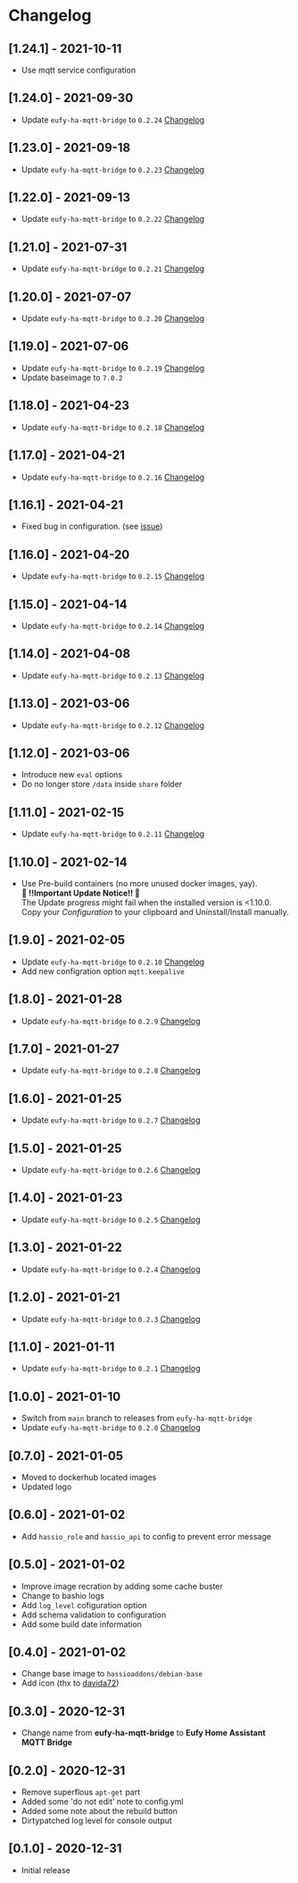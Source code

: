 # Changelog
## [1.24.1] - 2021-10-11

- Use mqtt service configuration

## [1.24.0] - 2021-09-30

- Update `eufy-ha-mqtt-bridge` to `0.2.24` [Changelog](https://github.com/matijse/eufy-ha-mqtt-bridge/releases)

## [1.23.0] - 2021-09-18

- Update `eufy-ha-mqtt-bridge` to `0.2.23` [Changelog](https://github.com/matijse/eufy-ha-mqtt-bridge/releases)

## [1.22.0] - 2021-09-13

- Update `eufy-ha-mqtt-bridge` to `0.2.22` [Changelog](https://github.com/matijse/eufy-ha-mqtt-bridge/releases)

## [1.21.0] - 2021-07-31

- Update `eufy-ha-mqtt-bridge` to `0.2.21` [Changelog](https://github.com/matijse/eufy-ha-mqtt-bridge/releases)

## [1.20.0] - 2021-07-07

- Update `eufy-ha-mqtt-bridge` to `0.2.20` [Changelog](https://github.com/matijse/eufy-ha-mqtt-bridge/releases)

## [1.19.0] - 2021-07-06

- Update `eufy-ha-mqtt-bridge` to `0.2.19` [Changelog](https://github.com/matijse/eufy-ha-mqtt-bridge/releases)
- Update baseimage to `7.0.2`

## [1.18.0] - 2021-04-23

- Update `eufy-ha-mqtt-bridge` to `0.2.18` [Changelog](https://github.com/matijse/eufy-ha-mqtt-bridge/releases)

## [1.17.0] - 2021-04-21

- Update `eufy-ha-mqtt-bridge` to `0.2.16` [Changelog](https://github.com/matijse/eufy-ha-mqtt-bridge/releases)

## [1.16.1] - 2021-04-21

- Fixed bug in configuration. (see [issue](https://github.com/matijse/eufy-ha-mqtt-bridge/issues/62))

## [1.16.0] - 2021-04-20

- Update `eufy-ha-mqtt-bridge` to `0.2.15` [Changelog](https://github.com/matijse/eufy-ha-mqtt-bridge/releases)

## [1.15.0] - 2021-04-14

- Update `eufy-ha-mqtt-bridge` to `0.2.14` [Changelog](https://github.com/matijse/eufy-ha-mqtt-bridge/releases)

## [1.14.0] - 2021-04-08

- Update `eufy-ha-mqtt-bridge` to `0.2.13` [Changelog](https://github.com/matijse/eufy-ha-mqtt-bridge/releases)

## [1.13.0] - 2021-03-06

- Update `eufy-ha-mqtt-bridge` to `0.2.12` [Changelog](https://github.com/matijse/eufy-ha-mqtt-bridge/releases)

## [1.12.0] - 2021-03-06

- Introduce new `eval` options
- Do no longer store `/data` inside `share` folder

## [1.11.0] - 2021-02-15

- Update `eufy-ha-mqtt-bridge` to `0.2.11` [Changelog](https://github.com/matijse/eufy-ha-mqtt-bridge/releases)

## [1.10.0] - 2021-02-14

- Use Pre-build containers (no more unused docker images, yay).  
  **🚨 !!Important Update Notice!! 🚨**  
  The Update progress might fail when the installed version is <1.10.0.  
  Copy your _Configuration_ to your clipboard and Uninstall/Install manually.

## [1.9.0] - 2021-02-05

- Update `eufy-ha-mqtt-bridge` to `0.2.10` [Changelog](https://github.com/matijse/eufy-ha-mqtt-bridge/releases)
- Add new configration option `mqtt.keepalive`

## [1.8.0] - 2021-01-28

- Update `eufy-ha-mqtt-bridge` to `0.2.9` [Changelog](https://github.com/matijse/eufy-ha-mqtt-bridge/releases)

## [1.7.0] - 2021-01-27

- Update `eufy-ha-mqtt-bridge` to `0.2.8` [Changelog](https://github.com/matijse/eufy-ha-mqtt-bridge/releases)

## [1.6.0] - 2021-01-25

- Update `eufy-ha-mqtt-bridge` to `0.2.7` [Changelog](https://github.com/matijse/eufy-ha-mqtt-bridge/releases)

## [1.5.0] - 2021-01-25

- Update `eufy-ha-mqtt-bridge` to `0.2.6` [Changelog](https://github.com/matijse/eufy-ha-mqtt-bridge/releases)

## [1.4.0] - 2021-01-23

- Update `eufy-ha-mqtt-bridge` to `0.2.5` [Changelog](https://github.com/matijse/eufy-ha-mqtt-bridge/releases)

## [1.3.0] - 2021-01-22

- Update `eufy-ha-mqtt-bridge` to `0.2.4` [Changelog](https://github.com/matijse/eufy-ha-mqtt-bridge/releases)

## [1.2.0] - 2021-01-21

- Update `eufy-ha-mqtt-bridge` to `0.2.3` [Changelog](https://github.com/matijse/eufy-ha-mqtt-bridge/releases)

## [1.1.0] - 2021-01-11

- Update `eufy-ha-mqtt-bridge` to `0.2.1` [Changelog](https://github.com/matijse/eufy-ha-mqtt-bridge/releases)

## [1.0.0] - 2021-01-10

- Switch from `main` branch to releases from `eufy-ha-mqtt-bridge`
- Update `eufy-ha-mqtt-bridge` to `0.2.0` [Changelog](https://github.com/matijse/eufy-ha-mqtt-bridge/releases)

## [0.7.0] - 2021-01-05

- Moved to dockerhub located images
- Updated logo

## [0.6.0] - 2021-01-02

- Add `hassio_role` and `hassio_api` to config to prevent error message

## [0.5.0] - 2021-01-02

- Improve image recration by adding some cache buster
- Change to bashio logs
- Add `log_level` cofiguration option
- Add schema validation to configuration
- Add some build date information

## [0.4.0] - 2021-01-02

- Change base image to `hassioaddons/debian-base`
- Add icon (thx to [davida72](https://github.com/matijse/eufy-ha-mqtt-bridge/issues/1#issuecomment-753333591]))

## [0.3.0] - 2020-12-31

- Change name from **eufy-ha-mqtt-bridge** to **Eufy Home Assistant MQTT Bridge**

## [0.2.0] - 2020-12-31

- Remove superflous `apt-get` part
- Added some 'do not edit' note to config.yml
- Added some note about the rebuild button
- Dirtypatched log level for console output

## [0.1.0] - 2020-12-31

- Initial release
